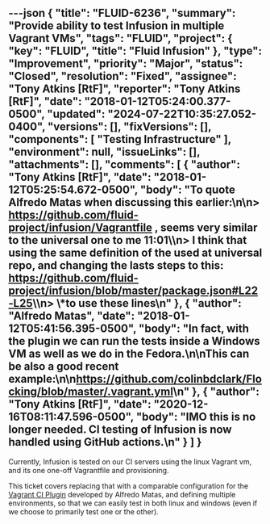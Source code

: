 ---json
{
  "title": "FLUID-6236",
  "summary": "Provide ability to test Infusion in multiple Vagrant VMs",
  "tags": "FLUID",
  "project": {
    "key": "FLUID",
    "title": "Fluid Infusion"
  },
  "type": "Improvement",
  "priority": "Major",
  "status": "Closed",
  "resolution": "Fixed",
  "assignee": "Tony Atkins [RtF]",
  "reporter": "Tony Atkins [RtF]",
  "date": "2018-01-12T05:24:00.377-0500",
  "updated": "2024-07-22T10:35:27.052-0400",
  "versions": [],
  "fixVersions": [],
  "components": [
    "Testing Infrastructure"
  ],
  "environment": null,
  "issueLinks": [],
  "attachments": [],
  "comments": [
    {
      "author": "Tony Atkins [RtF]",
      "date": "2018-01-12T05:25:54.672-0500",
      "body": "To quote Alfredo Matas when discussing this earlier:\n\n> <https://github.com/fluid-project/infusion/Vagrantfile> , seems very similar to the universal one to me 11:01\\\n> I think that using the same definition of the used at universal repo, and changing the lasts steps to this: <https://github.com/fluid-project/infusion/blob/master/package.json#L22-L25>\\\n> \\*to use these lines\n"
    },
    {
      "author": "Alfredo Matas",
      "date": "2018-01-12T05:41:56.395-0500",
      "body": "In fact, with the plugin we can run the tests inside a Windows VM as well as we do in the Fedora.\n\nThis can be also a good recent example:\n\n<https://github.com/colinbdclark/Flocking/blob/master/.vagrant.yml>\n"
    },
    {
      "author": "Tony Atkins [RtF]",
      "date": "2020-12-16T08:11:47.596-0500",
      "body": "IMO this is no longer needed.  CI testing of Infusion is now handled using GitHub actions.\n"
    }
  ]
}
---
Currently, Infusion is tested on our CI servers using the linux Vagrant vm, and its one one-off Vagrantfile and provisioning.

This ticket covers replacing that with a comparable configuration for the [Vagrant CI Plugin](https://github.com/amatas/vagrant-gpii-ci) developed by Alfredo Matas, and defining multiple environments, so that we can easily test in both linux and windows (even if we choose to primarily test one or the other).

        